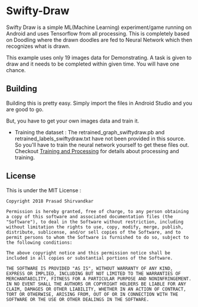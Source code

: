 # Swifty-Draw
Swifty Draw is a simple ML(Machine Learning) experiment/game running on Android and uses Tensorflow from all processing. 
This is completely based on Doodling where the drawn doodles are fed to Neural Network which then recognizes what is drawn.

This example uses only 19 images data for Demonstrating. 
A task is given to draw and it needs to be completed within given time. You will have one chance.

## Building

Building this is pretty easy. Simply import the files in Android Studio and you are good to go. 

But, you have to get your own images data and train it.

* Training the dataset : The retrained_graph_swiftydraw.pb and retrained_labels_swiftydraw.txt have not been provided in this source. 
So you'll have to train the neural network yourself to get these files out. 
Checkout [Training and Processing](https://github.com/MidsizeMango/Swifty-Draw/tree/master/Training-Processing) for details about processing and training.

## License

This is under the MIT License : 

```
Copyright 2018 Prasad Shirvandkar

Permission is hereby granted, free of charge, to any person obtaining a copy of this software and associated documentation files (the "Software"), to deal in the Software without restriction, including without limitation the rights to use, copy, modify, merge, publish, distribute, sublicense, and/or sell copies of the Software, and to permit persons to whom the Software is furnished to do so, subject to the following conditions:

The above copyright notice and this permission notice shall be included in all copies or substantial portions of the Software.

THE SOFTWARE IS PROVIDED "AS IS", WITHOUT WARRANTY OF ANY KIND, EXPRESS OR IMPLIED, INCLUDING BUT NOT LIMITED TO THE WARRANTIES OF MERCHANTABILITY, FITNESS FOR A PARTICULAR PURPOSE AND NONINFRINGEMENT. IN NO EVENT SHALL THE AUTHORS OR COPYRIGHT HOLDERS BE LIABLE FOR ANY CLAIM, DAMAGES OR OTHER LIABILITY, WHETHER IN AN ACTION OF CONTRACT, TORT OR OTHERWISE, ARISING FROM, OUT OF OR IN CONNECTION WITH THE SOFTWARE OR THE USE OR OTHER DEALINGS IN THE SOFTWARE.
```

